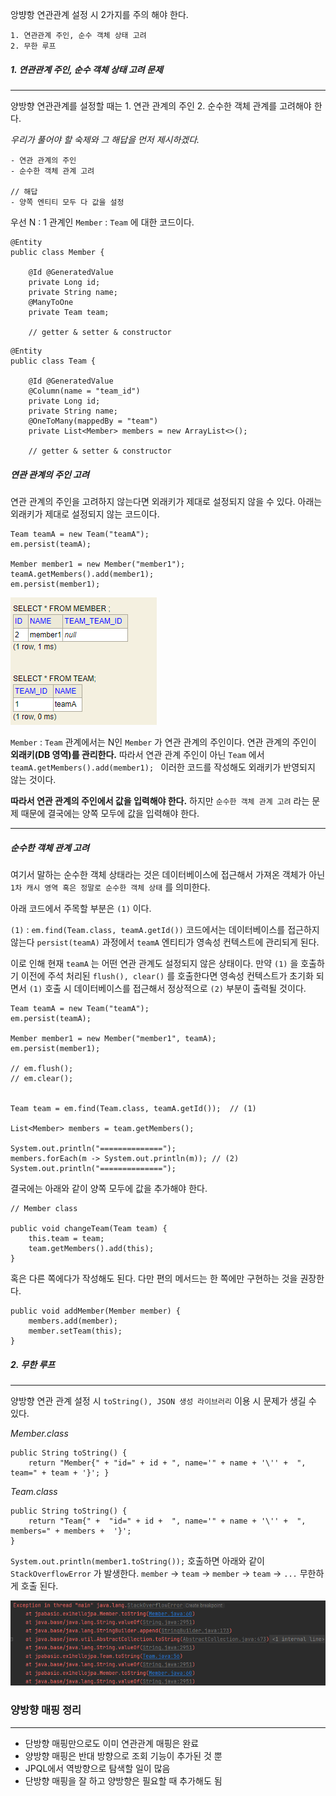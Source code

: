 
앙뱡항 연관관계 설정 시 2가지를 주의 해야 한다.

```
1. 연관관계 주인, 순수 객체 상태 고려
2. 무한 루프
```


##### 1. 연관관계 주인, 순수 객체 상태 고려 문제
---

양방향 연관관계를 설정할 때는 1. 연관 관계의 주인 2. 순수한 객체 관계를 고려해야 한다. 

*우리가 풀어야 할 숙제와 그 해답을 먼저 제시하겠다.*

```
- 연관 관계의 주인
- 순수한 객체 관계 고려

// 해답
- 양쪽 엔티티 모두 다 값을 설정
```




우선 N : 1 관계인 `Member` : `Team` 에 대한 코드이다.

```
@Entity  
public class Member {  
  
    @Id @GeneratedValue  
    private Long id;  
    private String name;  
    @ManyToOne  
    private Team team;

	// getter & setter & constructor
```


```
@Entity  
public class Team {  
  
    @Id @GeneratedValue  
    @Column(name = "team_id")  
    private Long id;  
    private String name;  
    @OneToMany(mappedBy = "team")  
    private List<Member> members = new ArrayList<>();

	// getter & setter & constructor
```



##### 연관 관계의 주인 고려

연관 관계의 주인을 고려하지 않는다면 외래키가 제대로 설정되지 않을 수 있다. 아래는 외래키가 제대로 설정되지 않는 코드이다.

```
Team teamA = new Team("teamA");  
em.persist(teamA);  
  
Member member1 = new Member("member1");  
teamA.getMembers().add(member1);  
em.persist(member1);
```


![[Pasted image 20231016231719.png]](../images/Pasted%20image%2020231016231719.png)

`Member` : `Team` 관계에서는 N인 `Member` 가 연관 관계의 주인이다. 연관 관계의 주인이 **외래키(DB 영역)를 관리한다.** 따라서 연관 관계 주인이 아닌 `Team` 에서 `teamA.getMembers().add(member1); ` 이러한 코드를 작성해도 외래키가 반영되지 않는 것이다.

**따라서 연관 관계의 주인에서 값을 입력해야 한다.** 하지만 `순수한 객체 관계 고려` 라는 문제 때문에 결국에는 양쪽 모두에 값을 입력해야 한다.

---
##### 순수한 객체 관계 고려

여기서 말하는 순수한 객체 상태라는 것은 데이터베이스에 접근해서 가져온 객체가 아닌 `1차 캐시 영역 혹은 정말로 순수한 객체 상태` 를 의미한다.


아래 코드에서 주목할 부분은 `(1)` 이다. 

`(1)` :  `em.find(Team.class, teamA.getId())` 코드에서는 데이터베이스를 접근하지 않는다 `persist(teamA)` 과정에서 `teamA` 엔티티가 영속성 컨텍스트에 관리되게 된다.

이로 인해 현재 `teamA` 는 어떤 연관 관계도 설정되지 않은 상태이다. 만약 `(1)` 을 호출하기 이전에
주석 처리된 `flush(), clear()` 를 호출한다면 영속성 컨텍스트가 초기화 되면서 `(1)` 호출 시 데이터베이스를 접근해서 정상적으로 `(2)` 부분이 출력될 것이다.

```
Team teamA = new Team("teamA");  
em.persist(teamA);  
  
Member member1 = new Member("member1", teamA);  
em.persist(member1);  

// em.flush();  
// em.clear();


Team team = em.find(Team.class, teamA.getId());  // (1)

List<Member> members = team.getMembers();  
  
System.out.println("==============");  
members.forEach(m -> System.out.println(m)); // (2)
System.out.println("==============");
```


결국에는 아래와 같이 양쪽 모두에 값을 추가해야 한다.

```
// Member class

public void changeTeam(Team team) {  
    this.team = team;  
    team.getMembers().add(this);  
}
```

혹은 다른 쪽에다가 작성해도 된다. 다만 편의 메서드는 한 쪽에만 구현하는 것을 권장한다.

```
public void addMember(Member member) {  
    members.add(member);  
    member.setTeam(this);  
}
```



##### 2. 무한 루프
---

양방향 연관 관계 설정 시 `toString(), JSON 생성 라이브러리`  이용 시 문제가 생길 수 있다.

*Member.class*

```
public String toString() {  
    return "Member{" + "id=" + id + ", name='" + name + '\'' +  ", team=" + team + '}'; }
```

*Team.class*

```
public String toString() {  
    return "Team{" +  "id=" + id +  ", name='" + name + '\'' +  ", members=" + members +  '}';  
}
```


`System.out.println(member1.toString());` 호출하면 아래와 같이 `StackOverflowError` 가 발생한다. `member` -> `team` -> `member` -> `team` -> `...` 무한하게 호출 된다.
 

![[Pasted image 20231017192609.png]](../images/Pasted%20image%2020231017192609.png)


### 양방향 매핑 정리

---

- 단방향 매핑만으로도 이미 연관관계 매핑은 완료
- 양방향 매핑은 반대 방향으로 조회 기능이 추가된 것 뿐
- JPQL에서 역방향으로 탐색할 일이 많음
- 단방향 매핑을 잘 하고 양방향은 필요할 때 추가해도 됨
